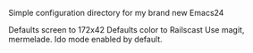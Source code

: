 Simple configuration directory for my brand new Emacs24

Defaults screen to 172x42
Defaults color to Railscast
Use magit, mermelade.
Ido mode enabled by default.
